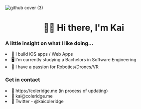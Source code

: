 ![github cover (3)](https://user-images.githubusercontent.com/51129378/143685391-1bd98cb2-6e6d-4ab7-812c-f65a3ff8fd5f.png)

<h1 align="center">👋🏻 Hi there, I'm Kai </h1>
<h3>A little insight on what I like doing...</h3>

<li> 📱 I build iOS apps / Web Apps</li>
<li> 🖥️ I'm currently studying a Bachelors in Software Engineering</li>
<li> 🤖 I have a passion for Robotics/Drones/VR </li>


<h3>Get in contact</h3>
<li>🔗 https://coleridge.me (in process of updating)</li>
<li>📧 kai@coleridge.me</li>
<li>🐤 Twitter - @kaicoleridge</li>

